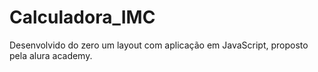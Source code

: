 # Calculadora_IMC
Desenvolvido do zero um layout com aplicação em JavaScript, proposto pela alura academy.
